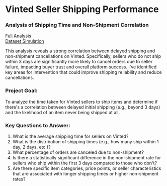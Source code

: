 # Vinted Seller Shipping Performance
### Analysis of Shipping Time and Non-Shipment Correlation

[Full Analysis](https://github.com/monikase/Data-Analytics-Projects/blob/main/_13%20EDA%20Vinted/Vinted.ipynb)  
[Dataset Simulation](https://github.com/monikase/Data-Analytics-Projects/blob/main/_13%20EDA%20Vinted/vinted_orders_data_simulation.ipynb)

This analysis reveals a strong correlation between delayed shipping and non-shipment cancellations on Vinted. Specifically, sellers who do not ship within 3 days are significantly more likely to cancel orders due to seller failure, impacting buyer trust and overall platform success. I've identified key areas for intervention that could improve shipping reliability and reduce cancellations.

### Project Goal:
To analyze the time taken for Vinted sellers to ship items and determine if there's a correlation between delayed initial shipping (e.g., beyond 3 days) and the likelihood of an item never being shipped at all.

### Key Questions to Answer:
1. What is the average shipping time for sellers on Vinted?
2. What is the distribution of shipping times (e.g., how many ship within 1 day, 2 days, etc.)?
3. What percentage of orders are canceled due to non-shipment?
4. Is there a statistically significant difference in the non-shipment rate for sellers who ship within the first 3 days compared to those who don't?
5. Are there specific item categories, price points, or seller characteristics that are associated with longer shipping times or higher non-shipment rates?
